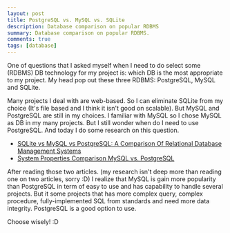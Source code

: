 ```yaml
---
layout: post
title: PostgreSQL vs. MySQL vs. SQLite
description: Database comparison on popular RDBMS
summary: Database comparison on popular RDBMS.
comments: true
tags: [database]
---
```


One of questions that I asked myself when I need to do select some (RDBMS) DB technology for my project is: which DB is the most appropriate to my project. My head pop out these three RDBMS: PostgreSQL, MySQL and SQLite.

Many projects I deal with are web-based. So I can eliminate SQLite from my choice (It's file based and I think it isn't good on scalable). But MySQL and PostgreSQL are still in my choices. I familiar with MySQL so I chose MySQL as DB in my many projects. But I still wonder when do I need to use PostgreSQL. And today I do some research on this question.

- [SQLite vs MySQL vs PostgreSQL: A Comparison Of Relational Database Management Systems](https://www.digitalocean.com/community/tutorials/sqlite-vs-mysql-vs-postgresql-a-comparison-of-relational-database-management-systems)
- [System Properties Comparison MySQL vs. PostgreSQL](https://db-engines.com/en/system/MySQL%3BPostgreSQL)

After reading those two articles. (my research isn't deep more than reading one on two articles, sorry :D) I realize that MySQL is gain more popularity than PostgreSQL in term of easy to use and has capability to handle several projects. But it some projects that has more complex query, complex procedure, fully-implemented SQL from standards and need more data integrity. PostgreSQL is a good option to use.

Choose wisely! :D
